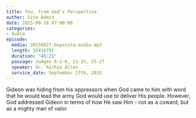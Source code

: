 ```yaml
---
title: You, from God's Perspective
author: Site Admin
date: 2015-09-28 07:00:00
categories:
- Audio
episode:
  media: 20150927-bayvista-audio.mp3
  length: 15416795
  duration: "45:21"
  passage: Judges 6:1-6, 11-15, 25-27
  speaker: Dr. Richie Allen
  service_date: September 27th, 2015
---
```

Gideon was hiding from his oppressors when God came to him with word that he would lead the army God would use to deliver His people. However, God addressed Gideon in terms of how He saw Him - not as a coward, but as a mighty man of valor.